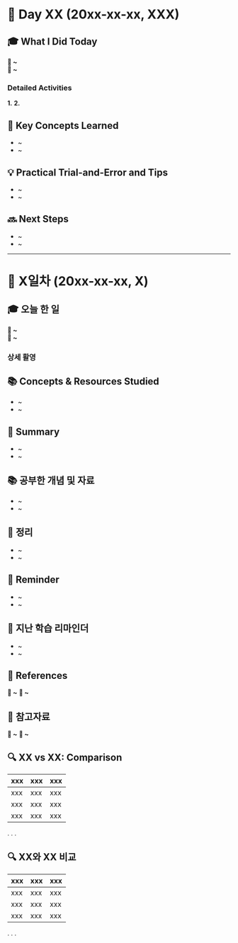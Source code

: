 # 📅 Day XX (20xx-xx-xx, XXX)

## 🎓 What I Did Today

**📌 ~**  
**📌 ~**  

### Detailed Activities

**1.**
**2.**


## 🧠 Key Concepts Learned

- ~
- ~

## 💡 Practical Trial-and-Error and Tips

- ~
- ~

## 🔜 Next Steps

- ~
- ~

----------

# 📅 X일차 (20xx-xx-xx, X)

## 🎓 오늘 한 일

**📌 ~**  
**📌 ~**

### 상세 활영

## 📚 Concepts & Resources Studied

- ~
- ~

## 📝 Summary

- ~
- ~

## 📚 공부한 개념 및 자료

- ~
- ~

## 📝 정리

- ~
- ~

## 🔁 Reminder

- ~
- ~

## 🔁 지난 학습 리마인더

- ~
- ~

## 🧾 References

**🔗 ~**
**🔗 ~**

## 🧾 참고자료

**🔗 ~**
**🔗 ~**

## 🔍 XX vs XX: Comparison

|xxx|xxx|xxx| 
|---|---|---|
|xxx|xxx|xxx|
|xxx|xxx|xxx|
|xxx|xxx|xxx|
.
.
.


## 🔍 XX와 XX 비교

|xxx|xxx|xxx| 
|---|---|---|
|xxx|xxx|xxx|
|xxx|xxx|xxx|
|xxx|xxx|xxx|
.
.
.
